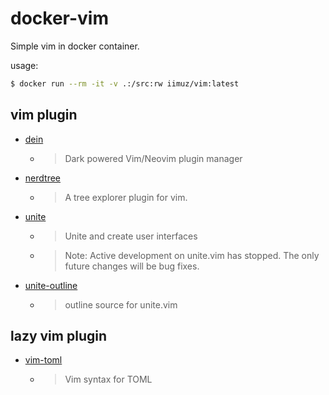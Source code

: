 # docker-vim

Simple vim in docker container.

usage:

```bash
$ docker run --rm -it -v .:/src:rw iimuz/vim:latest
```

## vim plugin

* [dein](https://github.com/Shougo/dein.vim)
  * > Dark powered Vim/Neovim plugin manager
* [nerdtree](https://github.com/scrooloose/nerdtree)
  * > A tree explorer plugin for vim.
* [unite](https://github.com/Shougo/unite.vim)
  * > Unite and create user interfaces
  * > Note: Active development on unite.vim has stopped. The only future changes will be bug fixes.
* [unite-outline](https://github.com/Shougo/unite-outline)
  * > outline source for unite.vim

## lazy vim plugin

* [vim-toml](https://github.com/cespare/vim-toml)
  * > Vim syntax for TOML

